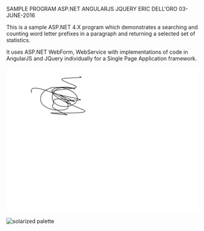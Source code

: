SAMPLE PROGRAM
ASP.NET ANGULARJS JQUERY 
ERIC DELL'ORO
03-JUNE-2016

This is a sample ASP.NET 4.X program which demonstrates
a searching and counting word letter prefixes in a paragraph 
and returning a selected set of statistics.

It uses ASP.NET WebForm, WebService with implementations
of code in AngularJS and JQuery individually for a 
Single Page Application framework.

![screenshot](https://github.com/edelloro/text-processor/blob/master/WORDFINDER/SCREENSHOT/Image.jpg)

![solarized palette](https://github.com/altercation/solarized/raw/master/img/solarized-palette.png)






